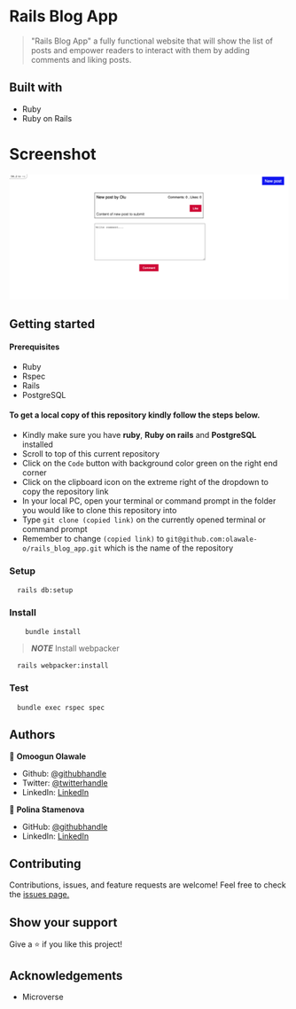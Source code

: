 # Rails Blog App

> "Rails Blog App" a fully functional website that will show the list of posts and empower readers to interact with them by adding comments and liking posts.

## Built with

- Ruby
- Ruby on Rails

# Screenshot
![screenshot](https://github.com/olawale-o/rails_blog_app/blob/forms/app/assets/images/screenshot.png?raw=true")
## Getting started

#### Prerequisites

- Ruby
- Rspec
- Rails
- PostgreSQL

#### To get a local copy of this repository kindly follow the steps below.

- Kindly make sure you have **ruby**, **Ruby on rails** and **PostgreSQL** installed
- Scroll to top of this current repository
- Click on the `Code` button with background color green on the right end corner
- Click on the clipboard icon on the extreme right of the dropdown to copy the repository link
- In your local PC, open your terminal or command prompt in the folder you would like to clone this repository into
- Type `git clone (copied link)` on the currently opened terminal or command prompt
- Remember to change `(copied link)` to `git@github.com:olawale-o/rails_blog_app.git` which is the name of the repository

### Setup
```
  rails db:setup
```
### Install
```
    bundle install
```
> **_NOTE_** Install webpacker
```
  rails webpacker:install
```

### Test
```
  bundle exec rspec spec
```
## Authors

👤 **Omoogun Olawale**

* Github: [@githubhandle](https://github.com/olawale-o)
* Twitter: [@twitterhandle](https://twitter.com/ibreaktherules)
* LinkedIn: [LinkedIn](https://www.linkedin.com/in/olawaleomoogun/)


👤 **Polina Stamenova**
- GitHub: [@githubhandle](https://github.com/PolinaStamenova)
- LinkedIn: [LinkedIn](https://www.linkedin.com/in/polina-stamenova-a60766112/)

## Contributing

Contributions, issues, and feature requests are welcome!
Feel free to check the [issues page.](https://github.com/olawale-o/rails_blog_app/issues)

## Show your support

Give a ⭐️ if you like this project!

## Acknowledgements

- Microverse